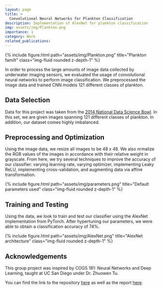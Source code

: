 ```yaml
---
layout: page
title: >
  Convolutional Neural Networks for Plankton Classification
description: Implementation of AlexNet for plankton classification
img: assets/img/Plankton.png
importance: 1
category: Work
related_publications: 
---
```


<div class="row">
    <div class="col-sm mt-3 mt-md-0">
        {% include figure.html path="assets/img/Plankton.png" title="Plankton familt" class="img-fluid rounded z-depth-1" %}
    </div>
</div>

In order to process the large amounts of image data collected by underwater imaging sensors, we evaluated the usage of convolutional neural networks to perform image classification. We preprocessed the image data and trained CNN models 121 different classes of plankton. 


## Data Selection 

Data for this project was taken from the [2014 National Data Science Bowl](https://www.kaggle.com/c/datasciencebowl). In this set, we are given images spanning 121 different classes of plankton. In addition, our dataset comes highly imbalanced. 

## Preprocessing and Optimization

Using the image data, we resize all images to be 48 x 48. We also nrmalize the RGB values of the images in accordance with their relative weight in grayscale. From here, we try several techniques to improve the accuracy of our classifier: varying learning rate, varying optimizer, implementing Leaky ReLU, implementing cross-validation, and augmenting data via affine transformation.

<div class="row">
    <div class="col-sm mt-3 mt-md-0">
        {% include figure.html path="assets/img/parameters.png" title="Default parameters used" class="img-fluid rounded z-depth-1" %}
    </div>
</div>

## Training and Testing

Using the data, we look to train and test our classifier using the AlexNet implementation from PyTorch. After hypertuning our parameters, we were able to obtain a classification accuracy of 74%.

<div class="row">
    <div class="col-sm mt-3 mt-md-0">
        {% include figure.html path="assets/img/AlexNet.png" title="AlexNet architecture" class="img-fluid rounded z-depth-1" %}
    </div>
</div>

## Acknowledgements

This group project was inspired by COGS 181: Neural Networks and Deep Learning, taught at UC San Diego under Dr. Zhuowen Tu.

You can find the link to the repository [here](https://github.com/darintsui/PlanktonClassification) as well as the report <a href="..\..\assets\pdf\PlanktonCNN.pdf">here</a>.